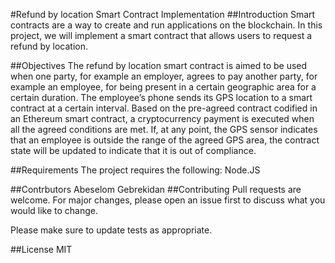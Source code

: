 

#Refund by location Smart Contract Implementation
##Introduction
Smart contracts are a way to create and run applications on the blockchain. In this project, we will implement a smart contract that allows users to request a refund by location.

##Objectives
The refund by location smart contract is aimed to be used when one party, for example an employer, agrees to pay another party, for example an employee, for being present in a certain geographic area for a certain duration. The employee’s phone sends its GPS location to a smart contract at a certain interval. Based on the pre-agreed contract codified in an Ethereum smart contract, a cryptocurrency payment is executed when all the agreed conditions are met.
If, at any point, the GPS sensor indicates that an employee is outside the range of the agreed GPS area, the contract state will be updated to indicate that it is out of compliance. 

##Requirements
The project requires the following: Node.JS

##Contrbutors
Abeselom Gebrekidan
##Contributing
Pull requests are welcome. For major changes, please open an issue first to discuss what you would like to change.

Please make sure to update tests as appropriate.

##License
MIT
